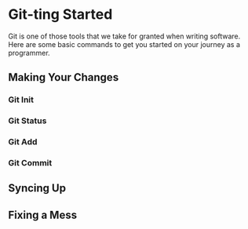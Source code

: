 # Git-ting Started

Git is one of those tools that we take for granted when writing software. Here are some basic commands to get you started on your journey as a programmer.

## Making Your Changes

### Git Init

### Git Status

### Git Add

### Git Commit

## Syncing Up

## Fixing a Mess